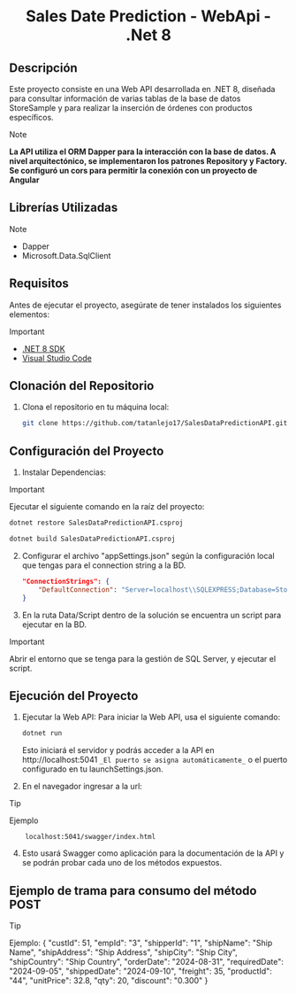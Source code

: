 # <p align="center">Sales Date Prediction - WebApi - .Net 8 </p>

## Descripción

Este proyecto consiste en una Web API desarrollada en .NET 8, diseñada para consultar información de varias tablas de la base de datos StoreSample y para realizar la inserción de órdenes con productos específicos.

> [!NOTE]
> **La API utiliza el ORM Dapper para la interacción con la base de datos. A nivel arquitectónico, se implementaron los patrones Repository y Factory. Se configuró un cors para permitir la conexión con un proyecto de Angular**

## Librerías Utilizadas

> [!NOTE]
> - Dapper
> - Microsoft.Data.SqlClient

## Requisitos

Antes de ejecutar el proyecto, asegúrate de tener instalados los siguientes elementos:

> [!IMPORTANT]
>
> - [.NET 8 SDK](https://dotnet.microsoft.com/download/dotnet/8.0)
> - [Visual Studio Code](https://code.visualstudio.com/)

## Clonación del Repositorio

1. Clona el repositorio en tu máquina local:

   ```bash
   git clone https://github.com/tatanlejo17/SalesDataPredictionAPI.git
   ```

## Configuración del Proyecto

1. Instalar Dependencias:

> [!IMPORTANT]
> Ejecutar el siguiente comando en la raíz del proyecto:

```bash
dotnet restore SalesDataPredictionAPI.csproj

dotnet build SalesDataPredictionAPI.csproj

```

2. Configurar el archivo "appSettings.json" según la configuración local que tengas para el connection string a la BD.

   ```json
   "ConnectionStrings": {
       "DefaultConnection": "Server=localhost\\SQLEXPRESS;Database=StoreSample;Integrated Security=True;Encrypt=True;TrustServerCertificate=True;Connection Timeout=30;"
   }
   ```

3. En la ruta Data/Script dentro de la solución se encuentra un script para ejecutar en la BD.

> [!IMPORTANT]
> Abrir el entorno que se tenga para la gestión de SQL Server, y ejecutar el script.

## Ejecución del Proyecto

1. Ejecutar la Web API: Para iniciar la Web API, usa el siguiente comando:

   ```bash
   dotnet run
   ```

   Esto iniciará el servidor y podrás acceder a la API en http://localhost:5041 `_El puerto se asigna automáticamente_` o el puerto configurado en tu launchSettings.json.

2. En el navegador ingresar a la url:

> [!TIP]
> Ejemplo

        localhost:5041/swagger/index.html

4.  Esto usará Swagger como aplicación para la documentación de la API y se podrán probar cada uno de los métodos expuestos.

## Ejemplo de trama para consumo del método POST

> [!TIP]
> Ejemplo:
> {
> "custId": 51,
> "empId": "3",
> "shipperId": "1",
> "shipName": "Ship Name",
> "shipAddress": "Ship Address",
> "shipCity": "Ship City",
> "shipCountry": "Ship Country",
> "orderDate": "2024-08-31",
> "requiredDate": "2024-09-05",
> "shippedDate": "2024-09-10",
> "freight": 35,
> "productId": "44",
> "unitPrice": 32.8,
> "qty": 20,
> "discount": "0.300"
> }
